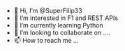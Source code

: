 - 👋 Hi, I’m @SuperFilip33
- 👀 I’m interested in F1 and REST APIs
- 🌱 I’m currently learning Python
- 💞️ I’m looking to collaborate on ....
- 📫 How to reach me ...

<!---
SuperFilip33/SuperFilip33 is a ✨ special ✨ repository because its `README.md` (this file) appears on your GitHub profile.
You can click the Preview link to take a look at your changes.
--->
